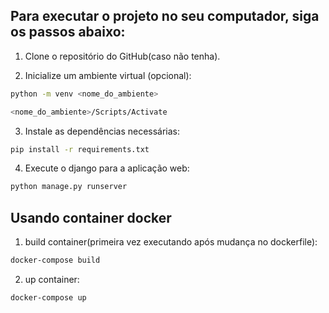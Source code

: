 ## Para executar o projeto no seu computador, siga os passos abaixo:

1. Clone o repositório do GitHub(caso não tenha).

2. Inicialize um ambiente virtual (opcional):
```bash
python -m venv <nome_do_ambiente>
```

```bash
<nome_do_ambiente>/Scripts/Activate
```

3. Instale as dependências necessárias:
```bash
pip install -r requirements.txt
```
4. Execute o django para a aplicação web:
```bash
python manage.py runserver
```

## Usando container docker

1. build container(primeira vez executando após mudança no dockerfile):
```bash
docker-compose build
```

2. up container:
```bash
docker-compose up
```